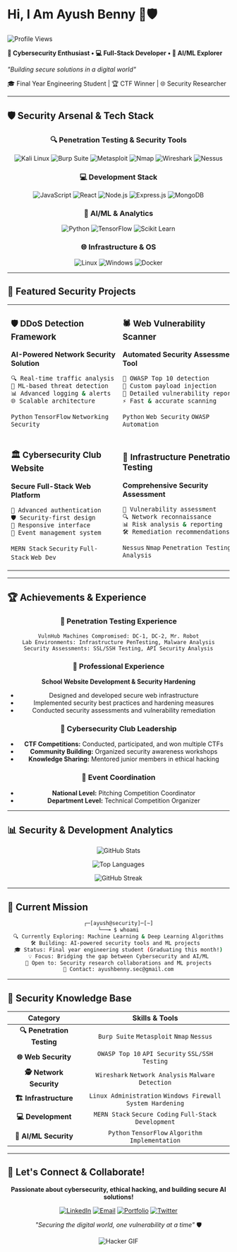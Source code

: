 # Hi, I Am Ayush Benny 👋🛡️

![Profile Views](https://komarev.com/ghpvc/?username=ayush2277&color=red&style=flat-square&label=Profile+Views)

**🔐 Cybersecurity Enthusiast • 💻 Full-Stack Developer • 🤖 AI/ML Explorer**

*"Building secure solutions in a digital world"*

🎓 Final Year Engineering Student | 🏆 CTF Winner | 🌐 Security Researcher

---

## 🛡️ Security Arsenal & Tech Stack

<div align="center">

### 🔍 Penetration Testing & Security Tools
![Kali Linux](https://img.shields.io/badge/Kali_Linux-268BEE?style=for-the-badge&logo=kalilinux&logoColor=white)
![Burp Suite](https://img.shields.io/badge/Burp_Suite-FF6633?style=for-the-badge&logo=burpsuite&logoColor=white)
![Metasploit](https://img.shields.io/badge/Metasploit-2596CD?style=for-the-badge&logo=metasploit&logoColor=white)
![Nmap](https://img.shields.io/badge/Nmap-0078D4?style=for-the-badge&logo=nmap&logoColor=white)
![Wireshark](https://img.shields.io/badge/Wireshark-1679A7?style=for-the-badge&logo=wireshark&logoColor=white)
![Nessus](https://img.shields.io/badge/Nessus-00C176?style=for-the-badge&logo=tenable&logoColor=white)

### 💻 Development Stack
![JavaScript](https://img.shields.io/badge/JavaScript-F7DF1E?style=for-the-badge&logo=javascript&logoColor=black)
![React](https://img.shields.io/badge/React-20232A?style=for-the-badge&logo=react&logoColor=61DAFB)
![Node.js](https://img.shields.io/badge/Node.js-43853D?style=for-the-badge&logo=node.js&logoColor=white)
![Express.js](https://img.shields.io/badge/Express.js-404D59?style=for-the-badge&logo=express&logoColor=white)
![MongoDB](https://img.shields.io/badge/MongoDB-4EA94B?style=for-the-badge&logo=mongodb&logoColor=white)

### 🤖 AI/ML & Analytics
![Python](https://img.shields.io/badge/Python-3776AB?style=for-the-badge&logo=python&logoColor=white)
![TensorFlow](https://img.shields.io/badge/TensorFlow-FF6F00?style=for-the-badge&logo=tensorflow&logoColor=white)
![Scikit Learn](https://img.shields.io/badge/scikit_learn-F7931E?style=for-the-badge&logo=scikit-learn&logoColor=white)

### 🌐 Infrastructure & OS
![Linux](https://img.shields.io/badge/Linux-FCC624?style=for-the-badge&logo=linux&logoColor=black)
![Windows](https://img.shields.io/badge/Windows-0078D6?style=for-the-badge&logo=windows&logoColor=white)
![Docker](https://img.shields.io/badge/Docker-2496ED?style=for-the-badge&logo=docker&logoColor=white)

</div>

---

## 🚀 Featured Security Projects

<table>
<tr>
<td width="50%">

### 🛡️ DDoS Detection Framework
**AI-Powered Network Security Solution**
```bash
🔍 Real-time traffic analysis
🤖 ML-based threat detection  
📊 Advanced logging & alerts
🌐 Scalable architecture
```
`Python` `TensorFlow` `Networking` `Security`

</td>
<td width="50%">

### 🕷️ Web Vulnerability Scanner
**Automated Security Assessment Tool**
```bash
🔎 OWASP Top 10 detection
🚨 Custom payload injection
📝 Detailed vulnerability reports
⚡ Fast & accurate scanning
```
`Python` `Web Security` `OWASP` `Automation`

</td>
</tr>
<tr>
<td width="50%">

### 🏛️ Cybersecurity Club Website
**Secure Full-Stack Web Platform**
```bash
🔐 Advanced authentication
🛡️ Security-first design
📱 Responsive interface
🎯 Event management system
```
`MERN Stack` `Security` `Full-Stack` `Web Dev`

</td>
<td width="50%">

### 🔬 Infrastructure Penetration Testing
**Comprehensive Security Assessment**
```bash
🎯 Vulnerability assessment
🔍 Network reconnaissance  
📊 Risk analysis & reporting
🛠️ Remediation recommendations
```
`Nessus` `Nmap` `Penetration Testing` `Analysis`

</td>
</tr>
</table>

---

## 🏆 Achievements & Experience

<div align="center">

### 🎯 **Penetration Testing Experience**
```
VulnHub Machines Compromised: DC-1, DC-2, Mr. Robot
Lab Environments: Infrastructure PenTesting, Malware Analysis
Security Assessments: SSL/SSH Testing, API Security Analysis
```

### 🏫 **Professional Experience**
**School Website Development & Security Hardening**
- Designed and developed secure web infrastructure
- Implemented security best practices and hardening measures
- Conducted security assessments and vulnerability remediation

### 🏅 **Cybersecurity Club Leadership**
- **CTF Competitions:** Conducted, participated, and won multiple CTFs
- **Community Building:** Organized security awareness workshops
- **Knowledge Sharing:** Mentored junior members in ethical hacking

### 🎤 **Event Coordination**
- **National Level:** Pitching Competition Coordinator
- **Department Level:** Technical Competition Organizer

</div>

---

## 📊 Security & Development Analytics

<div align="center">

![GitHub Stats](https://github-readme-stats.vercel.app/api?username=ayush2277&show_icons=true&theme=dark&hide_border=true&count_private=true&custom_title=Security%20%26%20Development%20Stats)

![Top Languages](https://github-readme-stats.vercel.app/api/top-langs/?username=ayush2277&layout=compact&theme=dark&hide_border=true&custom_title=Security%20Languages)

</div>

<div align="center">

![GitHub Streak](https://github-readme-streak-stats.herokuapp.com/?user=ayush2277&theme=dark&hide_border=true&background=0D1117&stroke=FF0000&ring=FF0000&fire=FF0000&currStreakLabel=FF0000)

</div>

---

## 🎯 Current Mission

<div align="center">

```bash
┌─[ayush@security]─[~]
└──╼ $ whoami
🔍 Currently Exploring: Machine Learning & Deep Learning Algorithms
🛠️ Building: AI-powered security tools and ML projects  
🎓 Status: Final year engineering student (Graduating this month!)
💡 Focus: Bridging the gap between Cybersecurity and AI/ML
🤝 Open to: Security research collaborations and ML projects
📧 Contact: ayushbenny.sec@gmail.com
```

</div>

---

## 🔐 Security Knowledge Base

<div align="center">

| **Category** | **Skills & Tools** |
|:---:|:---:|
| **🔍 Penetration Testing** | `Burp Suite` `Metasploit` `Nmap` `Nessus` |
| **🌐 Web Security** | `OWASP Top 10` `API Security` `SSL/SSH Testing` |
| **🕵️ Network Security** | `Wireshark` `Network Analysis` `Malware Detection` |
| **🏗️ Infrastructure** | `Linux Administration` `Windows Firewall` `System Hardening` |
| **💻 Development** | `MERN Stack` `Secure Coding` `Full-Stack Development` |
| **🤖 AI/ML Security** | `Python` `TensorFlow` `Algorithm Implementation` |

</div>

---

## 🤝 Let's Connect & Collaborate!

<div align="center">

**Passionate about cybersecurity, ethical hacking, and building secure AI solutions!**

[![LinkedIn](https://img.shields.io/badge/LinkedIn-0077B5?style=for-the-badge&logo=linkedin&logoColor=white)](https://linkedin.com/in/ayush-benny)
[![Email](https://img.shields.io/badge/Email-D14836?style=for-the-badge&logo=gmail&logoColor=white)](mailto:ayushbenny.sec@gmail.com)
[![Portfolio](https://img.shields.io/badge/Portfolio-FF0000?style=for-the-badge&logo=hackthebox&logoColor=white)](https://ayushbenny.dev)
[![Twitter](https://img.shields.io/badge/Twitter-1DA1F2?style=for-the-badge&logo=twitter&logoColor=white)](https://twitter.com/ayush_benny)

*"Securing the digital world, one vulnerability at a time"* 🛡️

![Hacker GIF](https://media.giphy.com/media/ZVik7pBtu9dNS/giphy.gif)

</div>
